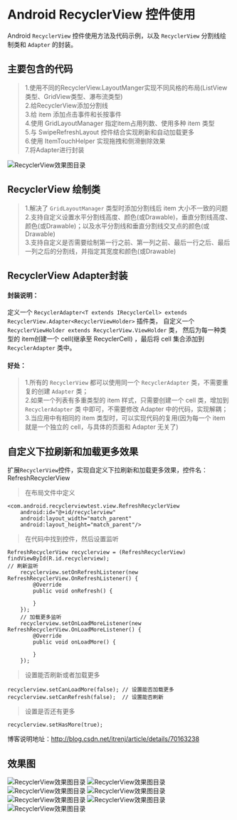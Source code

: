 # Android RecyclerView 控件使用
Android `RecyclerView` 控件使用方法及代码示例，以及 `RecyclerView` 分割线绘制类和 `Adapter` 的封装。

## 主要包含的代码
> 1.使用不同的RecyclerView.LayoutManger实现不同风格的布局(ListView类型、GridView类型、瀑布流类型)  
> 2.给RecyclerView添加分割线  
> 3.给 item 添加点击事件和长按事件  
> 4.使用 GridLayoutManager 指定item占用列数、使用多种 item 类型  
> 5.与 SwipeRefreshLayout 控件结合实现刷新和自动加载更多  
> 6.使用 ItemTouchHelper 实现拖拽和侧滑删除效果  
> 7.将Adapter进行封装

![RecyclerView效果图目录](https://github.com/itrenjunhua/RRecyclerView/raw/master/images/image_menu.jpg)

## RecyclerView 绘制类
> 1.解决了 `GridLayoutManager` 类型时添加分割线后 item 大小不一致的问题  
> 2.支持自定义设置水平分割线高度、颜色(或Drawable)，垂直分割线高度、颜色(或Drawable)；以及水平分割线和垂直分割线交叉点的颜色(或Drawable)  
> 3.支持自定义是否需要绘制第一行之前、第一列之前、最后一行之后、最后一列之后的分割线，并指定其宽度和颜色(或Drawable)  

## RecyclerView Adapter封装
#### 封装说明：
定义一个 `RecyclerAdapter<T extends IRecyclerCell> extends RecyclerView.Adapter<RecyclerViewHolder>` 插件类，
自定义一个 `RecyclerViewHolder extends RecyclerView.ViewHolder` 类，
然后为每一种类型的 item创建一个 cell(继承至 RecyclerCell) ，最后将 cell 集合添加到 `RecyclerAdapter` 类中。
#### 好处：
> 1.所有的 `RecyclerView` 都可以使用同一个 `RecyclerAdapter` 类，不需要重复的创建 `Adapter` 类；  
> 2.如果一个列表有多重类型的 item 样式，只需要创建一个 cell 类，增加到 `RecyclerAdapter` 类 中即可，不需要修改 Adapter 中的代码，实现解耦；  
> 3.当应用中有相同的 item 类型时，可以实现代码的复用(因为每一个 item 就是一个独立的 cell，与具体的页面和 Adapter 无关了)

## 自定义下拉刷新和加载更多效果
扩展`RecyclerView`控件，实现自定义下拉刷新和加载更多效果，控件名：RefreshRecyclerView  
> 在布局文件中定义

	<com.android.recyclerviewtest.view.RefreshRecyclerView
        android:id="@+id/recyclerview"
        android:layout_width="match_parent"
        android:layout_height="match_parent"/>
> 在代码中找到控件，然后设置监听

	RefreshRecyclerView recyclerview = (RefreshRecyclerView) findViewById(R.id.recyclerview);
	// 刷新监听
        recyclerview.setOnRefreshListener(new RefreshRecyclerView.OnRefreshListener() {
            @Override
            public void onRefresh() {

            }
        });
        // 加载更多监听
        recyclerview.setOnLoadMoreListener(new RefreshRecyclerView.OnLoadMoreListener() {
            @Override
            public void onLoadMore() {

            }
        });
> 设置能否刷新或者加载更多

	recyclerview.setCanLoadMore(false); // 设置能否加载更多
    recyclerview.setCanRefresh(false);  // 设置能否刷新
> 设置是否还有更多

	recyclerview.setHasMore(true);

博客说明地址：<http://blog.csdn.net/itrenj/article/details/70163238>
## 效果图
![RecyclerView效果图目录](https://github.com/itrenjunhua/RRecyclerView/raw/master/images/image_list1.jpg) 
![RecyclerView效果图目录](https://github.com/itrenjunhua/RRecyclerView/raw/master/images/image_list2.jpg) 
![RecyclerView效果图目录](https://github.com/itrenjunhua/RRecyclerView/raw/master/images/image_grid1.jpg) 
![RecyclerView效果图目录](https://github.com/itrenjunhua/RRecyclerView/raw/master/images/image_grid2.jpg) 
![RecyclerView效果图目录](https://github.com/itrenjunhua/RRecyclerView/raw/master/images/image_grid3.jpg) 
![RecyclerView效果图目录](https://github.com/itrenjunhua/RRecyclerView/raw/master/images/image_sta1.jpg) 
![RecyclerView效果图目录](https://github.com/itrenjunhua/RRecyclerView/raw/master/images/image_sta2.jpg) 